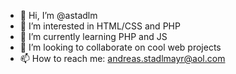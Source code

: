 - 👋 Hi, I’m @astadlm
- 👀 I’m interested in HTML/CSS and PHP
- 🌱 I’m currently learning PHP and JS
- 💞️ I’m looking to collaborate on cool web projects
- 📫 How to reach me: andreas.stadlmayr@aol.com

<!---
astadlm/astadlm is a ✨ special ✨ repository because its `README.md` (this file) appears on your GitHub profile.
You can click the Preview link to take a look at your changes.
--->
